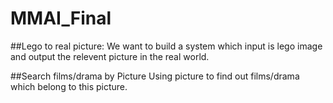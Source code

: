# MMAI_Final

##Lego to real picture:
We want to build a system which input is lego image and output the relevent picture in the real world.

##Search films/drama by Picture
Using picture to find out films/drama which belong to this picture.
